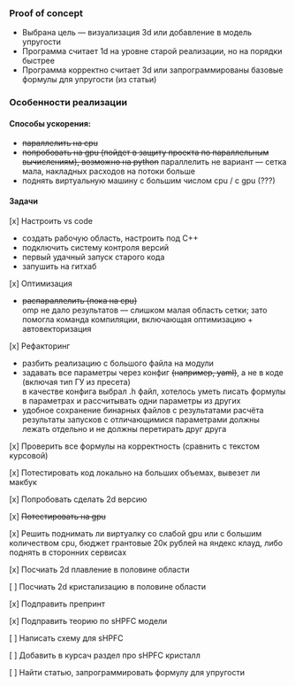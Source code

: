 ### Proof of concept

- Выбрана цель — визуализация 3d или добавление в модель упругости
- Программа считает 1d на уровне старой реализации, но на порядки быстрее
- Программа корректно считает 3d или запрограммированы базовые формулы для упругости (из статьи)

### Особенности реализации

#### Способы ускорения:

- ~~параллелить на cpu~~
- ~~попробовать на gpu (пойдет в защиту проекта по параллельным вычислениям), возможно на python~~
  параллелить не вариант — сетка мала, накладных расходов на потоки больше
- поднять виртуальную машину с большим числом cpu / с gpu (???)


#### Задачи

[x] Настроить vs code
- создать рабочую область, настроить под C++
- подключить систему контроля версий
- первый удачный запуск старого кода
- запушить на гитхаб

[x] Оптимизация
- ~~распараллелить (пока на cpu)~~  
    omp не дало результатов — слишком малая область сетки; зато помогла команда компиляции, включающая оптимизацию + автовекторизация

[x] Рефакторинг
- разбить реализацию с большого файла на модули
- задавать все параметры через конфиг ~~(например, yaml)~~, а не в коде (включая тип ГУ из пресета)  
    в качестве конфига выбрал .h файл, хотелось уметь писать формулы в параметрах и рассчитывать одни параметры из других
- удобное сохранение бинарных файлов с результатами расчёта  
    результаты запусков с отличающимися параметрами должны лежать отдельно и не должны перетирать друг друга

[x] Проверить все формулы на корректность (сравнить с текстом курсовой)

[x] Потестировать код локально на больших объемах, вывезет ли макбук

[x] Попробовать сделать 2d версию

[x] ~~Потестировать на gpu~~

[x] Решить поднимать ли виртуалку со слабой gpu или с большим количеством cpu, бюджет грантовые 20к рублей на яндекс клауд, либо поднять в сторонних сервисах

[x] Посчиать 2d плавление в половине области

[ ] Посчиать 2d кристализацию в половине области

[x] Подправить препринт

[x] Подправить теорию по sHPFC модели

[ ] Написать схему для sHPFC

[ ] Добавить в курсач раздел про sHPFC кристалл

[ ] Найти статью, запрограммировать формулу для упругости
